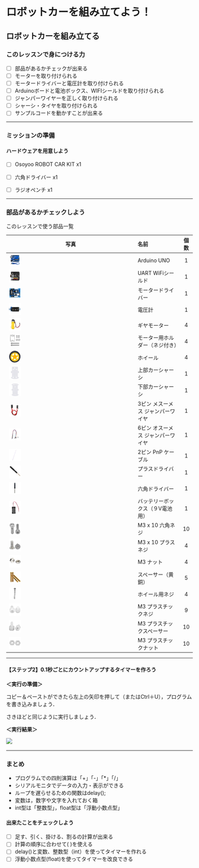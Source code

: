 # ロボットカーを組み立てよう！

## **ロボットカーを組み立てる**

### このレッスンで身につける力

- [ ] 部品があるかチェックが出来る
- [ ] モーターを取り付けられる
- [ ] モータードライバーと電圧計を取り付けられる
- [ ] Arduinoボードと電池ボックス、WIFIシールドを取り付けられる
- [ ] ジャンパーワイヤーを正しく取り付けられる
- [ ] シャーシ・タイヤを取り付けられる
- [ ] サンプルコードを動かすことが出来る

---

### ミッションの準備

#### ハードウェアを用意しよう

- [ ] Osoyoo ROBOT CAR KIT x1
- [ ] 六角ドライバー x1
- [ ] ラジオペンチ x1


---
### 部品があるかチェックしよう

このレッスンで使う部品一覧

| 写真                                         | 名前                              | 個数 | 
| -------------------------------------------- | :-------------------------------- | :--: | 
| <img src="image/ArduinoUNO.jpg" width="10%"> | Arduino UNO                       | 1    | 
| <img src="image/UART WIFI module.jpg" width="10%"> | UART WiFiシールド                 | 1    | 
| <img src="image/Motordriver.jpg" width="10%"> | モータードライバー                | 1    | 
| <img src="image/Voltage_meter.jpg" width="10%"> | 電圧計                            | 1    | 
| <img src="image/Gear_motor.jpg" width="10%"> | ギヤモーター                      | 4    | 
| <img src="image/motor_holder.jpg" width="10%"> | モーター用ホルダー（ネジ付き）    | 4    | 
| <img src="image/Wheel.jpg" width="10%"> | ホイール                          | 4    | 
| <img src="image/chassis_upside.jpg" width="10%"> | 上部カーシャーシ                  | 1    | 
| <img src="image/chassis_under.jpg" width="10%"> | 下部カーシャーシ                  | 1    | 
| <img src="image/3pin_Female_Female.jpg" width="10%"> | 3ピン メスーメス ジャンパーワイヤ | 1    | 
| <img src="image/6pin_male-male.jpg" width="10%"> | 6ピン オスーメス ジャンパーワイヤ | 1    | 
| <img src="image/2pin_pnp.jpg" width="10%"> | 2ピン PnP ケーブル                | 1    | 
| <img src="image/plusdriver.jpg" width="10%"> | プラスドライバー                  | 1    | 
| <img src="image/Hex_Screwdriver.jpg" width="10%"> | 六角ドライバー                    | 1    | 
| <img src="image/BatteryBox_9V.jpg" width="10%"> | バッテリーボックス（９V電池用）   | 1    | 
| <img src="image/M3x10 hex.jpg" width="10%"> | M3 x 10 六角ネジ	                 | 10   | 
| <img src="image/M3x10 plus.jpg" width="10%"> | M3 x 10 プラスネジ	               | 4    | 
| <img src="image/M3 nut.jpg" width="10%"> | M3 ナット                         | 4    | 
| <img src="image/spacer brass.jpg" width="10%"> | スペーサー（黄銅）                | 5    | 
| <img src="image/screw for wheel.jpg" width="10%"> | ホイール用ネジ                    | 4    | 
| <img src="image/M3 plastic screw.jpg" width="10%"> | M3 プラスチックネジ               | 9    | 
| <img src="image/M3 plastic spacer.jpg" width="10%"> | M3 プラスチックスペーサー         | 10   | 
| <img src="image/M3 plastic nut.jpg" width="10%"> | M3 プラスチックナット             | 10   | 


---



#### 【ステップ2】0.1秒ごとにカウントアップするタイマーを作ろう



**＜実行の準備＞**

コピー＆ペーストができたら左上の矢印を押して（またはCtrl＋U），プログラムを書き込みましょう．

さきほどと同じように実行しましょう．


**＜実行結果＞**

<img src="image/lesson02_2_ver.2_serialmonitor_result.png" width="70%">



---

### まとめ

- プログラムでの四則演算は「+」「-」「*」「/」
- シリアルモニタでデータの入力・表示ができる
- ループを遅らせるための関数はdelay();
- 変数は，数字や文字を入れておく箱
- int型は「整数型」，float型は「浮動小数点型」


#### 出来たことをチェックしよう

- [ ] 足す、引く、掛ける、割るの計算が出来る
- [ ] 計算の順序に合わせて( )を使える
- [ ] delay()と変数、整数型（int）を使ってタイマーを作れる
- [ ] 浮動小数点型(float)を使ってタイマーを改良できる